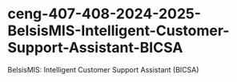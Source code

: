 # ceng-407-408-2024-2025-BelsisMIS-Intelligent-Customer-Support-Assistant-BICSA
BelsisMIS: Intelligent Customer Support Assistant (BICSA)

